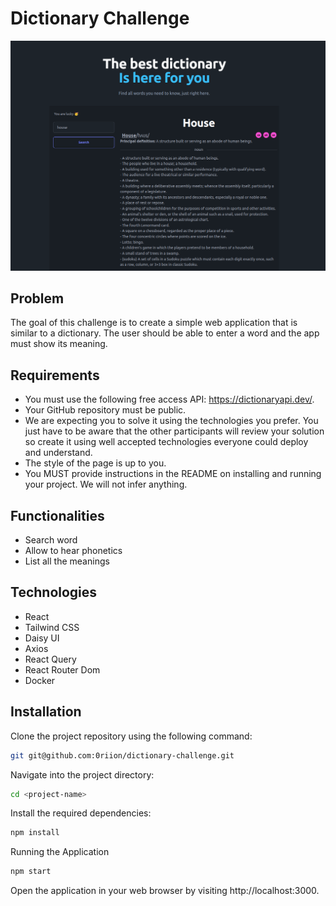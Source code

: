 # Dictionary Challenge

![dictionary](./docs/dictionary.png)

## Problem

The goal of this challenge is to create a simple web application that is similar to a dictionary. The user should be able to enter a word and the app must show its meaning.

## Requirements

- You must use the following free access API: https://dictionaryapi.dev/.
- Your GitHub repository must be public.
- We are expecting you to solve it using the technologies you prefer. You just have to be aware that the other participants will review your solution so create it using well accepted technologies everyone could deploy and understand.
- The style of the page is up to you.
- You MUST provide instructions in the README on installing and running your project. We will not infer anything.

## Functionalities

- Search word
- Allow to hear phonetics
- List all the meanings

## Technologies

- React
- Tailwind CSS
- Daisy UI
- Axios
- React Query
- React Router Dom
- Docker

## Installation

Clone the project repository using the following command:

```Bash
git git@github.com:0riion/dictionary-challenge.git
```

Navigate into the project directory:

```Bash
cd <project-name>
```

Install the required dependencies:

```Bash
npm install
```

Running the Application

```Bash
npm start
```

Open the application in your web browser by visiting http://localhost:3000.
